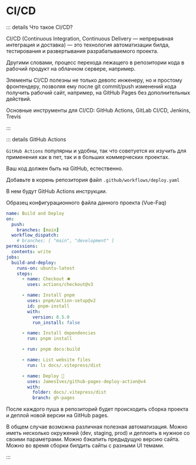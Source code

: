 # CI/CD

::: details Что такое CI/CD?

CI/CD (Continuous Integration, Continuous Delivery — непрерывная интеграция и доставка) — это технология автоматизации билда, тестирования и развертывания разрабатываемого проекта.

Другими словами, процесс перехода лежащего в репозитории кода в рабочий продукт на облачном сервере, например.

Элементы CI/CD полезны не только девопс инженеру, но и простому фронтендеру, позволяя ему после git commit/push изменений кода получить рабочий сайт, например, на GitHub Pages без дополнительных действий.

Основные инструменты для CI/CD: GitHub Actions, GitLab CI/CD, Jenkins, Trevis

:::

::: details GitHub Actions

`GitHub Actions` популярны и удобны, так что советуется их изучить для применения как в пет, так и в больших коммерческих проектах.

Ваш код должен быть на GitHub, естественно.

Добавьте в корень репозитория файл `.github/workflows/deploy.yaml`

В нем будут GitHub Actions инструкции.

Образец конфигурационного файла данного проекта (Vue-Faq)

```yaml
name: Build and Deploy
on:
  push:
    branches: [main]
  workflow_dispatch:
    # branches: [ "main", "development" ]
permissions:
  contents: write
jobs:
  build-and-deploy:
    runs-on: ubuntu-latest
    steps:
      - name: Checkout 🛎️
        uses: actions/checkout@v3

      - name: Install pnpm
        uses: pnpm/action-setup@v2
        id: pnpm-install
        with:
          version: 8.5.0
          run_install: false

      - name: Install dependencies
        run: pnpm install

      - run: pnpm docs:build

      - name: List website files
        run: ls docs/.vitepress/dist

      - name: Deploy 🚀
        uses: JamesIves/github-pages-deploy-action@v4
        with:
          folder: docs/.vitepress/dist
          branch: gh-pages
```

После каждого пуша в репозиторий будет происходить сборка проекта и деплой новой версии на GitHub pages.

В общем случае возможна различная полезная автоматизация. Можно иметь несколько окружений (dev, staging, prod) и деплоить в нужное со своими параметрами. Можно бэкапить предыдущую версию сайта. Можно во время сборки билдить сайты с разными UI темами.

:::
